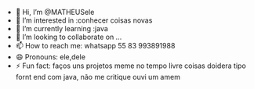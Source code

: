 - 👋 Hi, I’m @MATHEUSele
- 👀 I’m interested in :conhecer coisas novas 
- 🌱 I’m currently learning :java 
- 💞️ I’m looking to collaborate on ...
- 📫 How to reach me: whatsapp 55 83 993891988
- 😄 Pronouns: ele,dele
- ⚡ Fun fact: faços uns projetos meme no tempo livre coisas doidera tipo fornt end com java, não me critique ouvi um amem 

<!---
MATHEUSele/MATHEUSele is a ✨ special ✨ repository because its `README.md` (this file) appears on your GitHub profile.
You can click the Preview link to take a look at your changes.
--->
